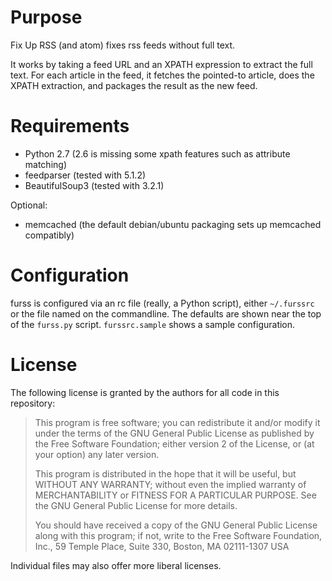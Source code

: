 # Purpose

Fix Up RSS (and atom) fixes rss feeds without full text.

It works by taking a feed URL and an XPATH expression to extract the full
text.  For each article in the feed, it fetches the pointed-to article,
does the XPATH extraction, and packages the result as the new feed.

# Requirements

- Python 2.7 (2.6 is missing some xpath features such as attribute matching)
- feedparser (tested with 5.1.2)
- BeautifulSoup3 (tested with 3.2.1)

Optional:
- memcached (the default debian/ubuntu packaging sets up memcached compatibly)

# Configuration

furss is configured via an rc file (really, a Python script), either
`~/.furssrc` or the file named on the commandline.  The defaults are shown near
the top of the `furss.py` script.  `furssrc.sample` shows a sample
configuration.

# License

The following license is granted by the authors for all code in this
repository:

> This program is free software; you can redistribute it and/or modify
> it under the terms of the GNU General Public License as published by
> the Free Software Foundation; either version 2 of the License, or
> (at your option) any later version.
>
> This program is distributed in the hope that it will be useful,
> but WITHOUT ANY WARRANTY; without even the implied warranty of
> MERCHANTABILITY or FITNESS FOR A PARTICULAR PURPOSE.  See the
> GNU General Public License for more details.
>
> You should have received a copy of the GNU General Public License
> along with this program; if not, write to the Free Software
> Foundation, Inc., 59 Temple Place, Suite 330, Boston, MA  02111-1307  USA

Individual files may also offer more liberal licenses.
